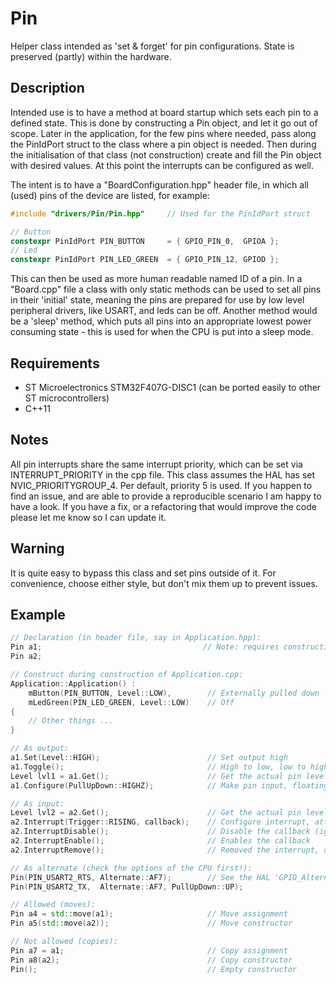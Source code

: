 
# Pin
Helper class intended as 'set & forget' for pin  configurations. State is preserved (partly) within the hardware.

## Description
Intended use is to have a method at board startup which sets each pin to a defined state. This is done by constructing a Pin object, and let it go out of scope.
Later in the application, for the few pins where needed, pass along the PinIdPort struct to the class where a pin object is needed.
Then during the initialisation of that class (not construction) create and fill the Pin object with desired values. At this point the interrupts can be configured as well.

The intent is to have a "BoardConfiguration.hpp" header file, in which all (used) pins of the device are listed, for example:
```cpp
#include "drivers/Pin/Pin.hpp"     // Used for the PinIdPort struct

// Button
constexpr PinIdPort PIN_BUTTON     = { GPIO_PIN_0,  GPIOA };
// Led
constexpr PinIdPort PIN_LED_GREEN  = { GPIO_PIN_12, GPIOD };
```

This can then be used as more human readable named ID of a pin. In a "Board.cpp" file a class with only static methods can be used to set all pins in their 'initial' state, meaning the pins are prepared for use by low level peripheral drivers, like USART, and leds can be off. Another method would be a 'sleep' method, which puts all pins into an appropriate lowest power consuming state - this is used for when the CPU is put into a sleep mode.

## Requirements
- ST Microelectronics STM32F407G-DISC1 (can be ported easily to other ST microcontrollers)
- C++11

## Notes
All pin interrupts share the same interrupt priority, which can be set via INTERRUPT_PRIORITY in the cpp file.
This class assumes the HAL has set NVIC_PRIORITYGROUP_4.
Per default, priority 5 is used.
If you happen to find an issue, and are able to provide a reproducible scenario I am happy to have a look. If you have a fix, or a refactoring that would improve the code please let me know so I can update it.

## Warning
It is quite easy to bypass this class and set pins outside of it. For convenience, choose either style, but don't mix them up to prevent issues.
 
## Example
```cpp
// Declaration (in header file, say in Application.hpp):
Pin a1;                                    // Note: requires construction during construction of owning class
Pin a2;

// Construct during construction of Application.cpp:
Application::Application() :
    mButton(PIN_BUTTON, Level::LOW),        // Externally pulled down
    mLedGreen(PIN_LED_GREEN, Level::LOW)    // Off
{
    // Other things ...
}

// As output:
a1.Set(Level::HIGH);                        // Set output high
a1.Toggle();                                // High to low, low to high
Level lvl1 = a1.Get();                      // Get the actual pin level
a1.Configure(PullUpDown::HIGHZ);            // Make pin input, floating

// As input:
Level lvl2 = a2.Get();                      // Get the actual pin level
a2.Interrupt(Trigger::RISING, callback);    // Configure interrupt, attach callback, default active
a2.InterruptDisable();                      // Disable the callback (ignores the interrupt)
a2.InterruptEnable();                       // Enables the callback
a2.InterruptRemove();                       // Removed the interrupt, detaches the callback

// As alternate (check the options of the CPU first!):
Pin(PIN_USART2_RTS, Alternate::AF7);        // See the HAL 'GPIO_Alternate_function_selection' for options
Pin(PIN_USART2_TX,  Alternate::AF7, PullUpDown::UP);

// Allowed (moves):
Pin a4 = std::move(a1);                     // Move assignment
Pin a5(std::move(a2));                      // Move constructor

// Not allowed (copies):
Pin a7 = a1;                                // Copy assignment
Pin a8(a2);                                 // Copy constructor
Pin();                                      // Empty constructor
```
